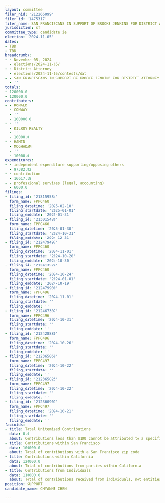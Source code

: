 ```yaml
---
layout: committee
filer_nid: '212266099'
filer_id: '1475317'
filer_name: SAN FRANCISCANS IN SUPPORT OF BROOKE JENKINS FOR DISTRICT ATTORNEY 2024
jurisdiction: sf
committee_type: candidate ie
election: '2024-11-05'
dates:
- TBD
- TBD
breadcrumbs:
- - November 05, 2024
  - elections/2024-11-05/
- - District Attorney
  - elections/2024-11-05/contests/dat
- - SAN FRANCISCANS IN SUPPORT OF BROOKE JENKINS FOR DISTRICT ATTORNEY 2024
  - ''
totals:
- 120000.0
- 120000.0
contributors:
- - RONALD
  - CONWAY
  - ''
  - 100000.0
- - ''
  - KILROY REALTY
  - ''
  - 10000.0
- - HAMID
  - MOGHADAM
  - ''
  - 10000.0
expenditures:
- - independent expenditure supporting/opposing others
  - 97382.82
- - contribution
  - 16617.18
- - professional services (legal, accounting)
  - 6000.0
filings:
- filing_id: '213159584'
  form_name: FPPC460
  filing_datetime: '2025-02-10'
  filing_startdate: '2025-01-01'
  filing_enddate: '2025-01-31'
- filing_id: '213015486'
  form_name: FPPC460
  filing_datetime: '2025-01-30'
  filing_startdate: '2024-10-31'
  filing_enddate: '2024-12-31'
- filing_id: '212479497'
  form_name: FPPC460
  filing_datetime: '2024-11-01'
  filing_startdate: '2024-10-20'
  filing_enddate: '2024-10-30'
- filing_id: '212413524'
  form_name: FPPC460
  filing_datetime: '2024-10-24'
  filing_startdate: '2024-01-01'
  filing_enddate: '2024-10-19'
- filing_id: '212479900'
  form_name: FPPC496
  filing_datetime: '2024-11-01'
  filing_startdate: ''
  filing_enddate: ''
- filing_id: '212467307'
  form_name: FPPC496
  filing_datetime: '2024-10-31'
  filing_startdate: ''
  filing_enddate: ''
- filing_id: '212428880'
  form_name: FPPC496
  filing_datetime: '2024-10-26'
  filing_startdate: ''
  filing_enddate: ''
- filing_id: '212365868'
  form_name: FPPC497
  filing_datetime: '2024-10-22'
  filing_startdate: ''
  filing_enddate: ''
- filing_id: '212365825'
  form_name: FPPC497
  filing_datetime: '2024-10-22'
  filing_startdate: ''
  filing_enddate: ''
- filing_id: '212360901'
  form_name: FPPC497
  filing_datetime: '2024-10-21'
  filing_startdate: ''
  filing_enddate: ''
factoids:
- title: Total Unitemized Contributions
  data: 0.0
  about: Contributions less than $100 cannot be attributed to a specific individual
- title: Contributions within San Francisco
  data: 100000.0
  about: Total of contributions with a San Francisco zip code
- title: Contributions within California
  data: 120000.0
  about: Total of contributions from parties within California
- title: Contributions from Individuals
  data: 110000.0
  about: Total of contributions received from individuals, not entities
position: SUPPORT
candidate_name: CHYANNE CHEN

---
```


